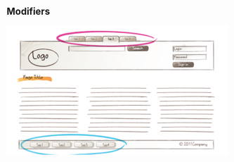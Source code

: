 ##  Modifiers

![Example Modifier](https://raw.githubusercontent.com/bwasilewski/SassBEM/master/img/site-footer-menu.png "Example Modifier")
